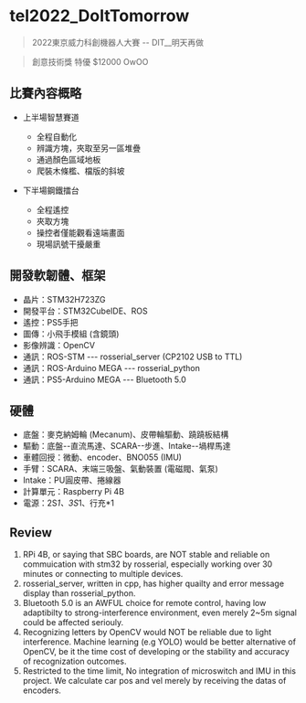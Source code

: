 # tel2022_DoItTomorrow 
> 2022東京威力科創機器人大賽  -- DIT__明天再做

> 創意技術獎 特優 $12000  OwOO

## 比賽內容概略
* 上半場智慧賽道
  * 全程自動化
  * 辨識方塊，夾取至另一區堆疊
  * 通過顏色區域地板
  * 爬裝木條檻、檔版的斜坡


* 下半場鋼鐵擂台
  * 全程遙控
  * 夾取方塊
  * 操控者僅能觀看遠端畫面
  * 現場訊號干擾嚴重

## 開發軟韌體、框架
* 晶片：STM32H723ZG
* 開發平台：STM32CubeIDE、ROS
* 遙控：PS5手把
* 圖傳：小飛手模組 (含鏡頭)
* 影像辨識：OpenCV
* 通訊：ROS-STM --- rosserial_server (CP2102 USB to TTL)
* 通訊：ROS-Arduino MEGA --- rosserial_python
* 通訊：PS5-Arduino MEGA --- Bluetooth 5.0

## 硬體
* 底盤：麥克納姆輪 (Mecanum)、皮帶輪驅動、蹺蹺板結構
* 驅動：底盤--直流馬達、SCARA--步進、Intake--堝桿馬達
* 車體回授：微動、encoder、BNO055 (IMU)
* 手臂：SCARA、末端三吸盤、氣動裝置 (電磁閥、氣泵)
* Intake：PU圓皮帶、捲線器
* 計算單元：Raspberry Pi 4B 
* 電源：2S*1、3S*1、行充*1

## Review 
1. RPi 4B, or saying that SBC boards, are NOT stable and reliable on commuication with stm32 by rosserial, especially working over 30 minutes or connecting to multiple devices.
2. rosserial_server, written in cpp, has higher quailty and error message display than rosserial_python. 
3. Bluetooth 5.0 is an AWFUL choice for remote control, having low adaptibilty to strong-interference environment, even merely 2~5m signal could be affected seriouly.
4. Recognizing letters by OpenCV would NOT be reliable due to light interference. Machine learning (e.g YOLO) would be better alternative of OpenCV, be it the time cost of developing or the stability and accuracy of recognization outcomes.
5. Restricted to the time limit, No integration of microswitch and IMU in this project. We calculate car pos and vel merely by receiving the datas of encoders.
